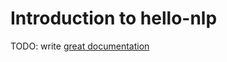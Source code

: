 # Introduction to hello-nlp

TODO: write [great documentation](http://jacobian.org/writing/what-to-write/)
